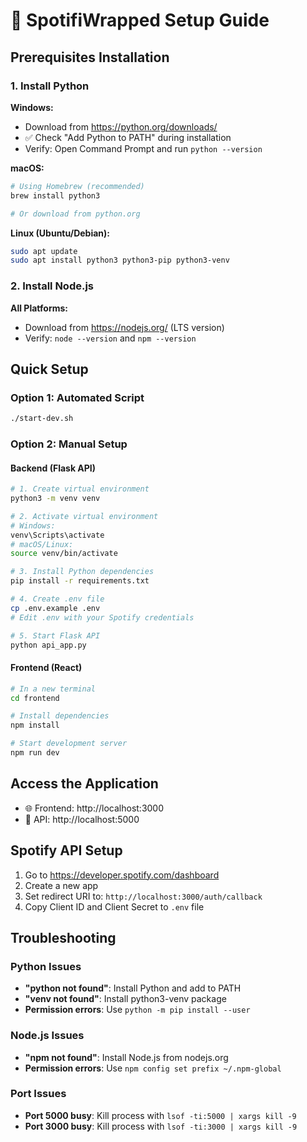 # 🚀 SpotifiWrapped Setup Guide

## Prerequisites Installation

### 1. Install Python
**Windows:**
- Download from https://python.org/downloads/
- ✅ Check "Add Python to PATH" during installation
- Verify: Open Command Prompt and run `python --version`

**macOS:**
```bash
# Using Homebrew (recommended)
brew install python3

# Or download from python.org
```

**Linux (Ubuntu/Debian):**
```bash
sudo apt update
sudo apt install python3 python3-pip python3-venv
```

### 2. Install Node.js
**All Platforms:**
- Download from https://nodejs.org/ (LTS version)
- Verify: `node --version` and `npm --version`

## Quick Setup

### Option 1: Automated Script
```bash
./start-dev.sh
```

### Option 2: Manual Setup

#### Backend (Flask API)
```bash
# 1. Create virtual environment
python3 -m venv venv

# 2. Activate virtual environment
# Windows:
venv\Scripts\activate
# macOS/Linux:
source venv/bin/activate

# 3. Install Python dependencies
pip install -r requirements.txt

# 4. Create .env file
cp .env.example .env
# Edit .env with your Spotify credentials

# 5. Start Flask API
python api_app.py
```

#### Frontend (React)
```bash
# In a new terminal
cd frontend

# Install dependencies
npm install

# Start development server
npm run dev
```

## Access the Application
- 🌐 Frontend: http://localhost:3000
- 🔌 API: http://localhost:5000

## Spotify API Setup
1. Go to https://developer.spotify.com/dashboard
2. Create a new app
3. Set redirect URI to: `http://localhost:3000/auth/callback`
4. Copy Client ID and Client Secret to `.env` file

## Troubleshooting

### Python Issues
- **"python not found"**: Install Python and add to PATH
- **"venv not found"**: Install python3-venv package
- **Permission errors**: Use `python -m pip install --user`

### Node.js Issues
- **"npm not found"**: Install Node.js from nodejs.org
- **Permission errors**: Use `npm config set prefix ~/.npm-global`

### Port Issues
- **Port 5000 busy**: Kill process with `lsof -ti:5000 | xargs kill -9`
- **Port 3000 busy**: Kill process with `lsof -ti:3000 | xargs kill -9`